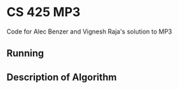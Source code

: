 # CS 425 MP3

Code for Alec Benzer and Vignesh Raja's solution to MP3

## Running


## Description of Algorithm

